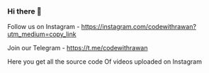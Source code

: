 ### Hi there 👋

Follow us on Instagram - https://instagram.com/codewithrawan?utm_medium=copy_link

Join our Telegram - https://t.me/codewithrawan

Here you get all the source code
Of videos uploaded on Instagram

<!--
**codewithrawan/codewithrawan** is a ✨ _special_ ✨ repository because its `README.md` (this file) appears on your GitHub profile.

Here are some ideas to get you started:

- 🔭 I’m currently working on ...
- 🌱 I’m currently learning ...
- 👯 I’m looking to collaborate on ...
- 🤔 I’m looking for help with ...
- 💬 Ask me about ...
- 📫 How to reach me: ...
- 😄 Pronouns: ...
- ⚡ Fun fact: ...
-->
